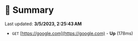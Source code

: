 # 📖 Summary
Last updated: **3/5/2023, 2:25:43 AM**

- `GET` [https://google.com](https://google.com) - **Up** (178ms)

